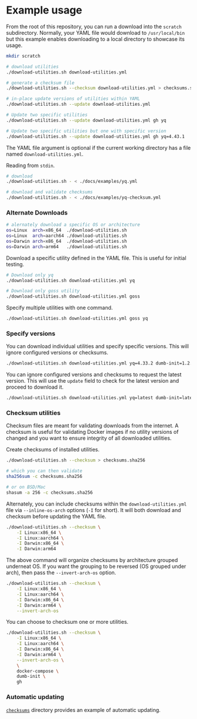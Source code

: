 # Example usage

From the root of this repository, you can run a download into the `scratch`
subdirectory.  Normally, your YAML file would download to `/usr/local/bin` but
this example enables downloading to a local directory to showcase its usage.

```bash
mkdir scratch

# download utilities
./download-utilities.sh download-utilities.yml

# generate a checksum file
./download-utilities.sh --checksum download-utilities.yml > checksums.sha256sum

# in-place update versions of utilities within YAML
./download-utilities.sh --update download-utilities.yml

# Update two specific utilities
./download-utilities.sh --update download-utilities.yml gh yq

# Update two specific utilities but one with specific version
./download-utilities.sh --update download-utilities.yml gh yq=4.43.1
```

The YAML file argument is optional if the current working directory has a file
named `download-utilities.yml`.

Reading from `stdin`.

```bash
# download
./download-utilities.sh - < ./docs/examples/yq.yml

# download and validate checksums
./download-utilities.sh - < ./docs/examples/yq-checksum.yml
```

### Alternate Downloads

```bash
# alernately download a specific OS or architecture
os=Linux  arch=x86_64  ./download-utilities.sh
os=Linux  arch=aarch64 ./download-utilities.sh
os=Darwin arch=x86_64  ./download-utilities.sh
os=Darwin arch=arm64   ./download-utilities.sh
```

Download a specific utility defined in the YAML file.  This is useful for
initial testing.

```bash
# Download only yq
./download-utilities.sh download-utilities.yml yq

# Download only goss utility
./download-utilities.sh download-utilities.yml goss
```

Specify multiple utilities with one command.

```bash
./download-utilities.sh download-utilities.yml goss yq
```

### Specify versions

You can download individual utilities and specify specific versions.  This will
ignore configured versions or checksums.

```bash
./download-utilities.sh download-utilities.yml yq=4.33.2 dumb-init=1.2.2
```

You can ignore configured versions and checksums to request the latest version.
This will use the `update` field to check for the latest version and proceed to
download it.

```bash
./download-utilities.sh download-utilities.yml yq=latest dumb-init=latest
```

### Checksum utilities

Checksum files are meant for validating downloads from the internet.  A checksum
is useful for validating Docker images if no utility versions of changed and you
want to ensure integrity of all downloaded utilities.

Create checksums of installed utilities.

```bash
./download-utilities.sh --checksum > checksums.sha256

# which you can then validate
sha256sum -c checksums.sha256

# or on BSD/Mac
shasum -a 256 -c checksums.sha256
```

Alternately, you can include checksums within the `download-utilities.yml` file
via `--inline-os-arch` options (`-I` for short).  It will both download and
checksum before updating the YAML file.

```bash
./download-utilities.sh --checksum \
    -I Linux:x86_64 \
    -I Linux:aarch64 \
    -I Darwin:x86_64 \
    -I Darwin:arm64
```

The above command will organize checksums by architecture grouped underneat OS.
If you want the grouping to be reversed (OS grouped under arch), then pass the
`--invert-arch-os` option.

```bash
./download-utilities.sh --checksum \
    -I Linux:x86_64 \
    -I Linux:aarch64 \
    -I Darwin:x86_64 \
    -I Darwin:arm64 \
    --invert-arch-os
```

You can choose to checksum one or more utilities.

```bash
./download-utilities.sh --checksum \
    -I Linux:x86_64 \
    -I Linux:aarch64 \
    -I Darwin:x86_64 \
    -I Darwin:arm64 \
    --invert-arch-os \
    \
    docker-compose \
    dumb-init \
    gh
```

### Automatic updating

[`checksums`](../checksums) directory provides an example of automatic updating.
